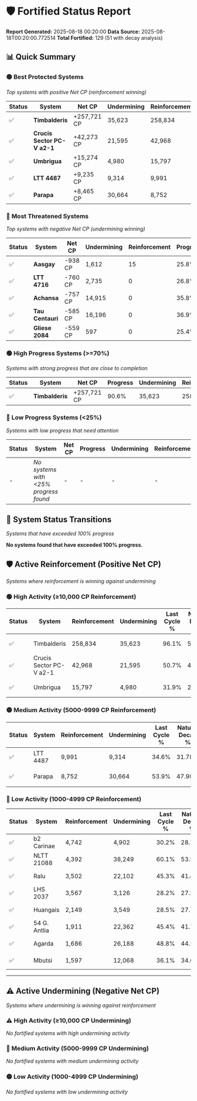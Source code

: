 # 🛡️ Fortified Status Report

**Report Generated:** 2025-08-18 00:20:00
**Data Source:** 2025-08-18T00:20:00.772514
**Total Fortified:** 129 (51 with decay analysis)

## 📊 Quick Summary

### 🟢 **Best Protected Systems**
*Top systems with positive Net CP (reinforcement winning)*

| Status | System | Net CP | Undermining | Reinforcement | Progress |
|--------|--------|--------|-------------|---------------|----------|
| ✅ | **Timbalderis** | +257,721 CP | 35,623 | 258,834 | 90.6% |
| ✅ | **Crucis Sector PC-V a2-1** | +42,273 CP | 21,595 | 42,968 | 47.4% |
| ✅ | **Umbrigua** | +15,274 CP | 4,980 | 15,797 | 31.1% |
| ✅ | **LTT 4487** | +9,235 CP | 9,314 | 9,991 | 33.2% |
| ✅ | **Parapa** | +8,465 CP | 30,664 | 8,752 | 49.2% |

### 🔴 **Most Threatened Systems**
*Top systems with negative Net CP (undermining winning)*

| Status | System | Net CP | Undermining | Reinforcement | Progress |
|--------|--------|--------|-------------|---------------|----------|
| ✅ | **Aasgay** | -938 CP | 1,612 | 15 | 25.8% |
| ✅ | **LTT 4716** | -760 CP | 2,735 | 0 | 26.8% |
| ✅ | **Achansa** | -757 CP | 14,915 | 0 | 35.8% |
| ✅ | **Tau Centauri** | -585 CP | 16,196 | 0 | 36.9% |
| ✅ | **Gliese 2084** | -559 CP | 597 | 0 | 25.4% |

### 🟢 **High Progress Systems (>=70%)**
*Systems with strong progress that are close to completion*

| Status | System | Net CP | Progress | Undermining | Reinforcement |
|--------|--------|--------|----------|-------------|---------------|
| ✅ | **Timbalderis** | +257,721 CP | 90.6% | 35,623 | 258,834 |

### 🔴 **Low Progress Systems (<25%)**
*Systems with low progress that need attention*

| Status | System | Net CP | Progress | Undermining | Reinforcement |
|--------|--------|--------|----------|-------------|---------------|
| - | *No systems with <25% progress found* | - | - | - | - |
## 🔄 System Status Transitions
*Systems that have exceeded 100% progress*

**No systems found that have exceeded 100% progress.**

## 🛡️ Active Reinforcement (Positive Net CP)
*Systems where reinforcement is winning against undermining*

### 🟢 High Activity (≥10,000 CP Reinforcement)

| Status | System | Reinforcement | Undermining | Last Cycle % | Natural Decay % | Current Progress % | Current CP | Net CP | Activity |
|--------|--------|---------------|-------------|--------------|-----------------|-------------------|------------|--------|----------|
| ✅ | Timbalderis | 258,834 | 35,623 | 96.1% | 50.95% | 90.6% | 588,900 | +257,721 | 🟢 High Reinforcement |
| ✅ | Crucis Sector PC-V a2-1 | 42,968 | 21,595 | 50.7% | 40.90% | 47.4% | 308,100 | +42,273 | 🟢 High Reinforcement |
| ✅ | Umbrigua | 15,797 | 4,980 | 31.9% | 28.75% | 31.1% | 202,150 | +15,274 | 🟢 High Reinforcement |

### 🟡 Medium Activity (5000-9999 CP Reinforcement)

| Status | System | Reinforcement | Undermining | Last Cycle % | Natural Decay % | Current Progress % | Current CP | Net CP | Activity |
|--------|--------|---------------|-------------|--------------|-----------------|-------------------|------------|--------|----------|
| ✅ | LTT 4487 | 9,991 | 9,314 | 34.6% | 31.78% | 33.2% | 215,800 | +9,235 | 🟡 Medium Reinforcement |
| ✅ | Parapa | 8,752 | 30,664 | 53.9% | 47.90% | 49.2% | 319,800 | +8,465 | 🟡 Medium Reinforcement |

### 🔴 Low Activity (1000-4999 CP Reinforcement)

| Status | System | Reinforcement | Undermining | Last Cycle % | Natural Decay % | Current Progress % | Current CP | Net CP | Activity |
|--------|--------|---------------|-------------|--------------|-----------------|-------------------|------------|--------|----------|
| ✅ | b2 Carinae | 4,742 | 4,902 | 30.2% | 28.74% | 29.4% | 191,100 | +4,285 | 🔵 Low Reinforcement |
| ✅ | NLTT 21088 | 4,392 | 38,249 | 60.1% | 53.56% | 54.2% | 352,300 | +4,181 | 🔵 Low Reinforcement |
| ✅ | Ralu | 3,502 | 22,102 | 45.3% | 41.43% | 41.9% | 272,350 | +3,028 | 🔵 Low Reinforcement |
| ✅ | LHS 2037 | 3,567 | 3,126 | 28.2% | 27.26% | 27.7% | 180,049 | +2,877 | 🔵 Low Reinforcement |
| ✅ | Huangais | 2,149 | 3,549 | 28.5% | 27.74% | 28.0% | 182,000 | +1,690 | 🔵 Low Reinforcement |
| ✅ | 54 G. Antlia | 1,911 | 22,362 | 45.4% | 41.75% | 42.0% | 273,000 | +1,608 | 🔵 Low Reinforcement |
| ✅ | Agarda | 1,686 | 26,188 | 48.8% | 44.59% | 44.8% | 291,199 | +1,392 | 🔵 Low Reinforcement |
| ✅ | Mbutsi | 1,597 | 12,068 | 36.1% | 34.03% | 34.2% | 222,300 | +1,129 | 🔵 Low Reinforcement |


---

## ⚠️ Active Undermining (Negative Net CP)
*Systems where undermining is winning against reinforcement*

### ⚠️ High Activity (≥10,000 CP Undermining)

*No fortified systems with high undermining activity*

### 🔶 Medium Activity (5000-9999 CP Undermining)

*No fortified systems with medium undermining activity*

### 🟡 Low Activity (1000-4999 CP Undermining)

*No fortified systems with low undermining activity*
